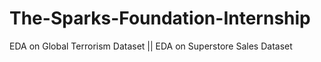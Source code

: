 # The-Sparks-Foundation-Internship
EDA on Global Terrorism Dataset || EDA on Superstore Sales Dataset
